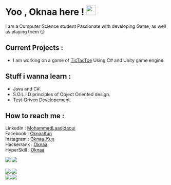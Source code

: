 # Yoo , Oknaa here ! <img src="https://raw.githubusercontent.com/MartinHeinz/MartinHeinz/master/wave.gif" width="30px">

I am a Computer Science student Passionate with developing Game, as well as playing them 😏

## Current Projects : 
 - I am working on a game of [TicTacToe](https://github.com/Joknaa/TicTacToe) Using C# and Unity game engine.

## Stuff i wanna learn : 
- Java and C#.
- S.O.L.I.D principles of Object Oriented design.
- Test-Driven Developement.

## How to reach me :
LinkedIn : [MohammadLaadidaoui](https://www.linkedin.com/in/mohammadlaadidaoui/) <br>
Facebook : [OknaaKun](https://www.facebook.com/OknaaKun/) <br>
Instagram : [Oknaa_Kun](https://www.instagram.com/oknaa_kun/) <br>
Hackerrank : [Oknaa](https://www.hackerrank.com/Oknaa) <br>
HyperSkill : [Oknaa](https://hyperskill.org/profile/70430298) <br>

![](https://img.shields.io/badge/IDE-IntellijIDEA-informational?style=flat&logo=<LOGO_NAME>&logoColor=white&color=critical)
![](https://img.shields.io/badge/GameEngine-Unity-informational?style=flat&logo=/Images/unity.svg&logoColor=white&color=lightgrey)
<br>

<a href="https://github.com/joknaa">
  <img align="center" src="https://github-readme-stats.vercel.app/api/top-langs/?username=joknaa&hide=ShaderLab,hlsl&theme=material-palenight" />
</a>
<a href="https://github.com/joknaa">
  <img align="center" src="https://github-readme-stats.vercel.app/api?username=joknaa&show_icons=true&theme=material-palenight" />
</a>
<br>
<a href="https://github.com/Joknaa/TicTacToe">
  <img align="center" src="https://github-readme-stats.vercel.app/api/pin/?username=joknaa&repo=tictactoe&theme=material-palenight&discreption=" />
</a>
<a href="https://github.com/Joknaa/GameProject_Ookun">
  <img align="center" src="https://github-readme-stats.vercel.app/api/pin/?username=joknaa&repo=GameProject_Ookun&theme=material-palenight&discreption=" />
</a>

